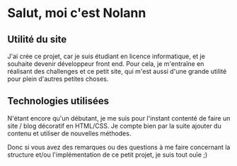 # Salut, moi c'est Nolann

## Utilité du site

J'ai crée ce projet, car je suis étudiant en licence informatique, et je souhaite devenir développeur front end. Pour cela, je m'entraîne en réalisant des challenges et ce petit site, qui m'est aussi d'une grande utilité pour plein d'autres petites choses.

## Technologies utilisées

N'étant encore qu'un débutant, je me suis pour l'instant contenté de faire un site / blog décoratif en HTML/CSS. Je compte bien par la suite ajouter du contenu et utiliser de nouvelles méthodes.

Donc si vous avez des remarques ou des questions à me faire concernant la structure et/ou l'implémentation de ce petit projet, je suis tout ouïe ;)
